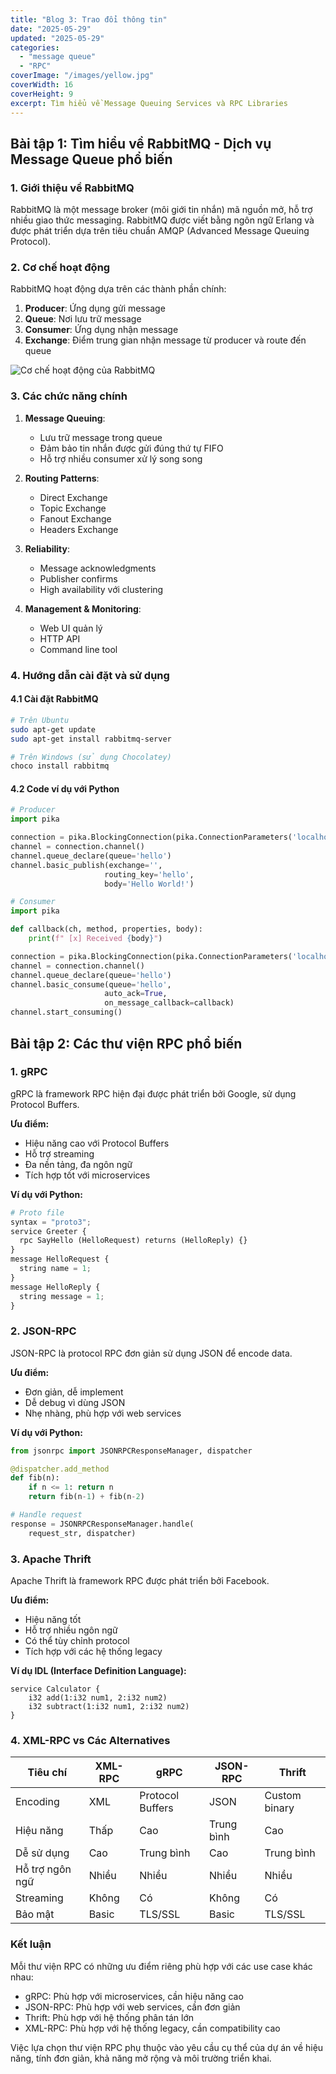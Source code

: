 ```yaml
---
title: "Blog 3: Trao đổi thông tin"
date: "2025-05-29"
updated: "2025-05-29"
categories:
  - "message queue"
  - "RPC"
coverImage: "/images/yellow.jpg"
coverWidth: 16
coverHeight: 9
excerpt: Tìm hiểu về Message Queuing Services và RPC Libraries
---
```


## Bài tập 1: Tìm hiểu về RabbitMQ - Dịch vụ Message Queue phổ biến

### 1. Giới thiệu về RabbitMQ

RabbitMQ là một message broker (môi giới tin nhắn) mã nguồn mở, hỗ trợ nhiều giao thức messaging. RabbitMQ được viết bằng ngôn ngữ Erlang và được phát triển dựa trên tiêu chuẩn AMQP (Advanced Message Queuing Protocol).

### 2. Cơ chế hoạt động

RabbitMQ hoạt động dựa trên các thành phần chính:

1. **Producer**: Ứng dụng gửi message
2. **Queue**: Nơi lưu trữ message
3. **Consumer**: Ứng dụng nhận message
4. **Exchange**: Điểm trung gian nhận message từ producer và route đến queue

![Cơ chế hoạt động của RabbitMQ](/images/rabbitmq.jpg)

### 3. Các chức năng chính

1. **Message Queuing**: 
   - Lưu trữ message trong queue
   - Đảm bảo tin nhắn được gửi đúng thứ tự FIFO
   - Hỗ trợ nhiều consumer xử lý song song

2. **Routing Patterns**:
   - Direct Exchange
   - Topic Exchange
   - Fanout Exchange
   - Headers Exchange

3. **Reliability**:
   - Message acknowledgments
   - Publisher confirms
   - High availability với clustering

4. **Management & Monitoring**:
   - Web UI quản lý
   - HTTP API
   - Command line tool

### 4. Hướng dẫn cài đặt và sử dụng

#### 4.1 Cài đặt RabbitMQ

```bash
# Trên Ubuntu
sudo apt-get update
sudo apt-get install rabbitmq-server

# Trên Windows (sử dụng Chocolatey)
choco install rabbitmq
```

#### 4.2 Code ví dụ với Python

```python
# Producer
import pika

connection = pika.BlockingConnection(pika.ConnectionParameters('localhost'))
channel = connection.channel()
channel.queue_declare(queue='hello')
channel.basic_publish(exchange='',
                     routing_key='hello',
                     body='Hello World!')
```

```python
# Consumer
import pika

def callback(ch, method, properties, body):
    print(f" [x] Received {body}")

connection = pika.BlockingConnection(pika.ConnectionParameters('localhost'))
channel = connection.channel()
channel.queue_declare(queue='hello')
channel.basic_consume(queue='hello',
                     auto_ack=True,
                     on_message_callback=callback)
channel.start_consuming()
```

## Bài tập 2: Các thư viện RPC phổ biến

### 1. gRPC

gRPC là framework RPC hiện đại được phát triển bởi Google, sử dụng Protocol Buffers.

**Ưu điểm:**
- Hiệu năng cao với Protocol Buffers
- Hỗ trợ streaming
- Đa nền tảng, đa ngôn ngữ
- Tích hợp tốt với microservices

**Ví dụ với Python:**

```python
# Proto file
syntax = "proto3";
service Greeter {
  rpc SayHello (HelloRequest) returns (HelloReply) {}
}
message HelloRequest {
  string name = 1;
}
message HelloReply {
  string message = 1;
}
```

### 2. JSON-RPC

JSON-RPC là protocol RPC đơn giản sử dụng JSON để encode data.

**Ưu điểm:**
- Đơn giản, dễ implement
- Dễ debug vì dùng JSON
- Nhẹ nhàng, phù hợp với web services

**Ví dụ với Python:**

```python
from jsonrpc import JSONRPCResponseManager, dispatcher

@dispatcher.add_method
def fib(n):
    if n <= 1: return n
    return fib(n-1) + fib(n-2)

# Handle request
response = JSONRPCResponseManager.handle(
    request_str, dispatcher)
```

### 3. Apache Thrift

Apache Thrift là framework RPC được phát triển bởi Facebook.

**Ưu điểm:**
- Hiệu năng tốt
- Hỗ trợ nhiều ngôn ngữ
- Có thể tùy chỉnh protocol
- Tích hợp với các hệ thống legacy

**Ví dụ IDL (Interface Definition Language):**

```thrift
service Calculator {
    i32 add(1:i32 num1, 2:i32 num2)
    i32 subtract(1:i32 num1, 2:i32 num2)
}
```

### 4. XML-RPC vs Các Alternatives

| Tiêu chí | XML-RPC | gRPC | JSON-RPC | Thrift |
|----------|---------|------|-----------|---------|
| Encoding | XML | Protocol Buffers | JSON | Custom binary |
| Hiệu năng | Thấp | Cao | Trung bình | Cao |
| Dễ sử dụng | Cao | Trung bình | Cao | Trung bình |
| Hỗ trợ ngôn ngữ | Nhiều | Nhiều | Nhiều | Nhiều |
| Streaming | Không | Có | Không | Có |
| Bảo mật | Basic | TLS/SSL | Basic | TLS/SSL |

### Kết luận

Mỗi thư viện RPC có những ưu điểm riêng phù hợp với các use case khác nhau:
- gRPC: Phù hợp với microservices, cần hiệu năng cao
- JSON-RPC: Phù hợp với web services, cần đơn giản
- Thrift: Phù hợp với hệ thống phân tán lớn
- XML-RPC: Phù hợp với hệ thống legacy, cần compatibility cao

Việc lựa chọn thư viện RPC phụ thuộc vào yêu cầu cụ thể của dự án về hiệu năng, tính đơn giản, khả năng mở rộng và môi trường triển khai.
